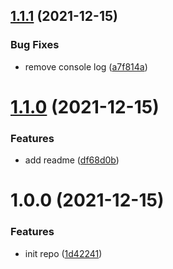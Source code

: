 ## [1.1.1](https://github.com/rap2hpoutre/csv-elasticsearch/compare/v1.1.0...v1.1.1) (2021-12-15)


### Bug Fixes

* remove console log ([a7f814a](https://github.com/rap2hpoutre/csv-elasticsearch/commit/a7f814a4c2c497e1768c1f21206e27554d9a6f91))

# [1.1.0](https://github.com/rap2hpoutre/csv-elasticsearch/compare/v1.0.0...v1.1.0) (2021-12-15)


### Features

* add readme ([df68d0b](https://github.com/rap2hpoutre/csv-elasticsearch/commit/df68d0b2f0389583fae27963126e466f9ee33027))

# 1.0.0 (2021-12-15)


### Features

* init repo ([1d42241](https://github.com/rap2hpoutre/csv-elasticsearch/commit/1d42241ed6f3f5ff9a3d7479a8bdd74111fb7ef0))
